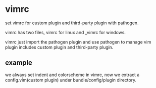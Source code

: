 vimrc
=====
set vimrc for custom plugin and third-party plugin with pathogen.

vimrc has two files, vimrc for linux and _vimrc for windows.

vimrc just import the pathogen plugin and use pathogen to manage vim plugin includes custom plugin and third-party plugin.

example
-------
we always set indent and colorscheme in vimrc, now we extract a config.vim(custom plugin) under bundle/config/plugin directory.


